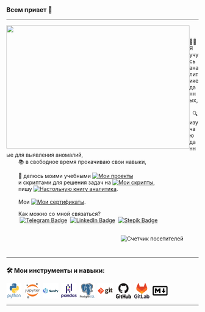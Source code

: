 ### Всем привет 👋
----------------

<img src="https://media4.giphy.com/media/v1.Y2lkPTc5MGI3NjExNzRlOTkxYjBkMTY5ZDNmNDk1ZGJlZWJhNzY0M2U5ZDkyYjRhNzY4MiZlcD12MV9pbnRlcm5hbF9naWZzX2dpZklkJmN0PWc/l378c04F2fjeZ7vH2/giphy.gif" width="480" height="322" align="left">

<p>&nbsp;&nbsp;&nbsp;&nbsp;&nbsp;&nbsp;&nbsp;&nbsp;👨‍💻 Я учусь аналитике данных,<br>
&nbsp;&nbsp;&nbsp;&nbsp;&nbsp;&nbsp;&nbsp;&nbsp;🔍 изучаю данные для выявления аномалий,<br>
&nbsp;&nbsp;&nbsp;&nbsp;&nbsp;&nbsp;&nbsp;&nbsp;📚 в свободное время прокачиваю свои навыки,<br></p>

<p>&nbsp;&nbsp;&nbsp;&nbsp;&nbsp;&nbsp;&nbsp;&nbsp;📂 делюсь моими учебными <a href="https://github.com/Vedomant/open_data_insights"><img src="https://img.shields.io/badge/-проектами-9cf?style=flat&logo=Checkmarx&logoColor=white" alt="Мои проекты"></a>
<br>&nbsp;&nbsp;&nbsp;&nbsp;&nbsp;&nbsp;&nbsp;&nbsp;и скриптами для решения задач на <a href="https://github.com/Vedomant/CodeKitchen"><img src="https://img.shields.io/badge/-Python-9cf?style=flat&logo=Checkmarx&logoColor=white" alt="Мои скрипты"></a>,<br>
&nbsp;&nbsp;&nbsp;&nbsp;&nbsp;&nbsp;&nbsp;&nbsp;пишу <a href="https://github.com/Vedomant/data_analytics_cookbook"><img src="https://img.shields.io/badge/-Настольную книгу аналитика-9cf?style=flat&logo=Checkmarx&logoColor=white" alt="Настольную книгу аналитика"></a>.<br><br>
&nbsp;&nbsp;&nbsp;&nbsp;&nbsp;&nbsp;&nbsp;&nbsp;Мои <a href="https://github.com/Vedomant/certificates"><img src="https://img.shields.io/badge/-сертификаты-9cf?style=flat&logo=Checkmarx&logoColor=white" alt="Мои сертификаты"></a>.</p>

<p>&nbsp;&nbsp;&nbsp;&nbsp;&nbsp;&nbsp;&nbsp;&nbsp;Как можно со мной связаться?<br>
&nbsp;&nbsp;&nbsp;&nbsp;&nbsp;&nbsp;&nbsp;&nbsp;&nbsp;<a href="https://t.me/Vedomant"><img src="https://img.shields.io/badge/-Telegram-blue?style=flat&logo=Telegram&logoColor=white" alt="Telegram Badge"></a>
&nbsp;<a href="https://www.linkedin.com/in/евгений-з-63baa887"><img src="https://img.shields.io/badge/-LinkedIn-blue?style=flat&logo=LinkedIn&logoColor=white" alt="LinkedIn Badge"></a>
&nbsp;<a href="https://stepik.org/users/555827482"><img src="https://img.shields.io/badge/-Stepik-black?style=flat&logo=STMicroelectronics&logoColor=white" alt="Stepik Badge"></a><br><br>
<div align="right" style="margin-bottom: 40px; margin-right: 40px;">
<img src="https://komarev.com/ghpvc/?username=Vedomant&label=Visitors&style=flat-square&color=blueviolet" alt="Счетчик посетителей">
</div>

-----------

### :hammer_and_wrench: Мои инструменты и навыки:
<div>
  <img src="https://github.com/devicons/devicon/blob/master/icons/python/python-original-wordmark.svg" title="Python" width="40" height="40"/>&nbsp;
  <img src="https://github.com/devicons/devicon/blob/master/icons/jupyter/jupyter-original-wordmark.svg" title="Jupyter" width="40" height="40"/>&nbsp;
  <img src="https://github.com/devicons/devicon/blob/master/icons/numpy/numpy-original-wordmark.svg" title="NumPy" width="40" height="40"/>&nbsp;
  <img src="https://github.com/devicons/devicon/blob/master/icons/pandas/pandas-original-wordmark.svg" title="Pandas" alt="Pandas" width="40" height="40"/>&nbsp;
  <img src="https://github.com/devicons/devicon/blob/master/icons/postgresql/postgresql-original-wordmark.svg" title="PostgreSQL" alt="PostgreSQL" width="40" height="40"/>&nbsp;
  <img src="https://github.com/devicons/devicon/blob/master/icons/git/git-original-wordmark.svg" title="Git" width="40" height="40"/>&nbsp;
  <img src="https://github.com/devicons/devicon/blob/master/icons/github/github-original-wordmark.svg" title="GitHub" width="40" height="40"/>&nbsp;
  <img src="https://github.com/devicons/devicon/blob/master/icons/gitlab/gitlab-original-wordmark.svg" title="GitLab" width="40" height="40"/>&nbsp;
  <img src="https://github.com/devicons/devicon/blob/master/icons/markdown/markdown-original.svg" title="Markdown" width="40" height="40"/>&nbsp;
</div>

-------------
